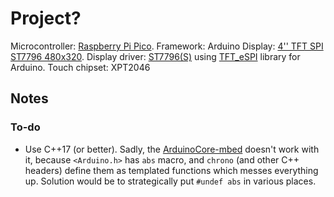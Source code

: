 
# Project?

Microcontroller: [Raspberry Pi Pico](https://www.raspberrypi.com/documentation/microcontrollers/raspberry-pi-pico.html).
Framework: Arduino
Display: [4'' TFT SPI ST7796 480x320](http://www.lcdwiki.com/4.0inch_SPI_Module_ST7796).
Display driver: [ST7796(S)](https://www.displayfuture.com/Display/datasheet/controller/ST7796s.pdf) using [TFT_eSPI](https://github.com/Bodmer/TFT_eSPI) library for Arduino.
Touch chipset: XPT2046



## Notes

### To-do

+ Use C++17 (or better). Sadly, the [ArduinoCore-mbed](https://github.com/arduino/ArduinoCore-mbed) doesn't work with it, because `<Arduino.h>` has `abs` macro, and `chrono` (and other C++ headers) define them as templated functions which messes everything up. Solution would be to strategically put `#undef abs` in various places.


